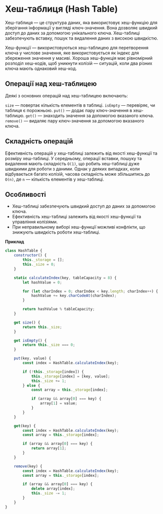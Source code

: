 # Хеш-таблиця (Hash Table)

Хеш-таблиця — це структура даних, яка використовує хеш-функцію для зберігання інформації у вигляді ключ-значення. Вона дозволяє швидкий доступ до даних за допомогою унікального ключа. Хеш-таблиці забезпечують вставку, пошук та видалення даних з високою швидкістю.

Хеш-функції — використовуються хеш-таблицею для перетворення ключа у числове значення, яке використовується як індекс для збереження значення у масиві. Хороша хеш-функція має рівномірний розподіл хеш-кодів, щоб уникнути колізій — ситуацій, коли два різних ключа мають однаковий хеш-код.

## Операції над хеш-таблицею

Деякі з основних операцій над хеш-таблицею включають:

`size` — повертає кількість елементів в таблиці.
`isEmpty` — перевіряє, чи таблиця є порожньою.
`put()` — додає пару ключ-значення в хеш-таблицю.
`get()` — знаходить значення за допомогою вказаного ключа.
`remove()` — видаляє пару ключ-значення за допомогою вказаного ключа.

## Складність операцій

Ефективність операцій у хеш-таблиці залежить від якості хеш-функції та розміру хеш-таблиці. У середньому, операції вставки, пошуку та видалення мають складність `O(1)`, що робить хеш-таблиці дуже швидкими для роботи з даними. Однак у деяких випадках, коли відбувається багато колізій, часова складність може збільшитись до `O(n)`, де `n` — кількість елементів у хеш-таблиці.

## Особливості

-   Хеш-таблиці забезпечують швидкий доступ до даних за допомогою ключа.
-   Ефективність хеш-таблиці залежить від якості хеш-функції та управління колізіями.
-   При неправильному виборі хеш-функції можливі конфлікти, що знижують швидкість роботи хеш-таблиці.

**Приклад**

```js
class HashTable {
    constructor() {
        this._storage = [];
        this._size = 0;
    }

    static calculateIndex(key, tableCapacity = 8) {
        let hashValue = 0;

        for (let charIndex = 0; charIndex < key.length; charIndex++) {
            hashValue += key.charCodeAt(charIndex);
        }

        return hashValue % tableCapacity;
    }

    get size() {
        return this._size;
    }

    get isEmpty() {
        return this._size === 0;
    }

    put(key, value) {
        const index = HashTable.calculateIndex(key);

        if (!this._storage[index]) {
            this._storage[index] = [key, value];
            this._size += 1;
        } else {
            const array = this._storage[index];

            if (array && array[0] === key) {
                array[1] = value;
            }
        }
    }

    get(key) {
        const index = HashTable.calculateIndex(key);
        const array = this._storage[index];

        if (array && array[0] === key) {
            return array[1];
        }
    }

    remove(key) {
        const index = HashTable.calculateIndex(key);
        const array = this._storage[index];

        if (array && array[0] === key) {
            delete array[index];
            this._size -= 1;
        }
    }
}
```
